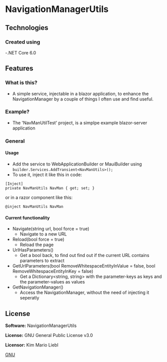 # NavigationManagerUtils

## Technologies

### Created using
-.NET Core 6.0

## Features

### What is this?
- A simple service, injectable in a blazor application, to enhance the NavigationManager by a couple of things I often use and find useful.

### Example?
- The 'NavManUtilTest' project, is a simplpe example blazor-server application

### General

#### Usage
- Add the service to WebApplicationBuilder or MauiBuilder using 
```builder.Services.AddTransient<NavManUtils>();```
- To use it, inject it like this in code:
```
[Inject]
private NavManUtils NavMan { get; set; }
```
or in a razor component like this:
```
@inject NavManUtils NavMan
```

#### Current functionality
- Navigate(string url, bool force = true)
	- Navigate to a new URL
- Reload(bool force = true)
	- Reload the page
- UrlHasParameters()
	- Get a bool back, to find out find out if the current URL contains parameters to extract
- GetUrlParameters(bool RemoveWhitespaceEntityInValue = false, bool RemoveWhitespaceEntityInKey = false)
	- Get a Dictionary<string, string> with the parameter-keys as keys and the parameter-values as values
- GetNavigationManager()
	- Access the NavigationManager, without the need of injecting it seperatly

## License

**Software:** NavigationManagerUtils

**License:** GNU General Public License v3.0

**Licensor:** Kim Mario Liebl

[GNU](https://choosealicense.com/licenses/gpl-3.0/)